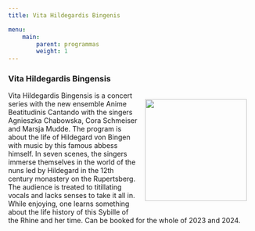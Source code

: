 ```yaml
---
title: Vita Hildegardis Bingenis

menu:
    main:
        parent: programmas
        weight: 1
---
```

### Vita Hildegardis Bingensis

<img src="../images/Die Seherin.png" style="width: 13rem; float: right; margin:1rem">

Vita Hildegardis Bingensis is a concert series with the new ensemble Anime Beatitudinis Cantando with the singers Agnieszka Chabowska, Cora Schmeiser and Marsja Mudde. The program is about the life of Hildegard von Bingen with music by this famous abbess himself. In seven scenes, the singers immerse themselves in the world of the nuns led by Hildegard in the 12th century monastery on the Rupertsberg. The audience is treated to titillating vocals and lacks senses to take it all in. While enjoying, one learns something about the life history of this Sybille of the Rhine and her time. Can be booked for the whole of 2023 and 2024.